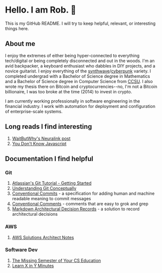 # Hello. I am Rob. :wave:

This is my GitHub README. I will try to keep helpful, relevant, or interesting things here.

## About me

I enjoy the extremes of either being hyper-connected to everything tech/digital or being completely disconnected and out in the woods. I'm an avid backpacker, a keyboard enthusiast who dabbles in DIY projects, and a novice guitarist. I enjoy everything of the [synthwave](https://medium.com/@cywjoel/outrun-the-aesthetic-deconstructed-dbd3cd8679b7)/[cyberpunk](https://www.polygon.com/features/2018/8/30/17796680/cyberpunk-2077-history-blade-runner-neuromancer) variety. I completed undergrad with a Bachelor of Science degree in Mathematics and a Bachelor of Science degree in Computer Science from [CCSU](https://www.ccsu.edu/). I also wrote my thesis there on Bitcoin and cryptocurrencies--no, I'm not a Bitcoin billionaire, I was too broke at the time (2014) to invest in crypto.

I am currently working professionally in software engineering in the financial industry. I work with automation for deployment and configuration of enterprise-scale systems.

## Long reads I find interesting

1. [WaitButWhy's Neuralink post](https://waitbutwhy.com/2017/04/neuralink.html)
2. [You Don't Know Javascript](https://github.com/getify/You-Dont-Know-JS/blob/1st-ed/README.md)

## Documentation I find helpful

### Git

1. [Atlassian's Git Tutorial - Getting Started](https://www.atlassian.com/git/tutorials/setting-up-a-repository)
2. [Understanding Git Conceptually](https://www.sbf5.com/~cduan/technical/git/)
3. [Conventional Commits](https://www.conventionalcommits.org/) - a specification for adding human and machine readable meaning to commit messages
4. [Conventional Comments](https://conventionalcomments.org/) - comments that are easy to grok and grep
5. [Markdown Architectural Decision Records](https://github.com/adr/madr) -  a solution to record architectural decisions

### AWS
1. [AWS Solutions Architect Notes](https://github.com/SkullTech/aws-solutions-architect-associate-notes)

### Software Dev
1. [The Missing Semester of Your CS Education](https://missing.csail.mit.edu/)
2. [Learn X in Y Minutes](https://learnxinyminutes.com/)
